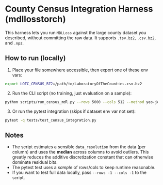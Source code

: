 
# County Census Integration Harness (mdllosstorch)

This harness lets you run `MDLLoss` against the large county dataset you described,
without committing the raw data. It supports `.tsv.bz2`, `.csv.bz2`, and `.npz`.

## How to run (locally)

1. Place your file somewhere accessible, then export one of these env vars:

```bash
export LOTC_CENSUS_BZ2=/path/to/LaboratoryOfTheCounties.csv.bz2
```

2. Run the CLI script (no training, just evaluation on a sample):

```bash
python scripts/run_census_mdl.py --rows 5000 --cols 512 --method yeo-johnson
```

3. Or run the pytest integration (skips if dataset env var not set):

```bash
pytest -q tests/test_census_integration.py
```

## Notes

- The script estimates a sensible `data_resolution` from the data (per column) and uses
  the **median** across columns to avoid outliers. This greatly reduces the additive
  discretization constant that can otherwise dominate residual bits.
- The pytest test uses a *sample* of rows/cols to keep runtime reasonable.
- If you want to test full data locally, pass `--rows -1 --cols -1` to the script.

